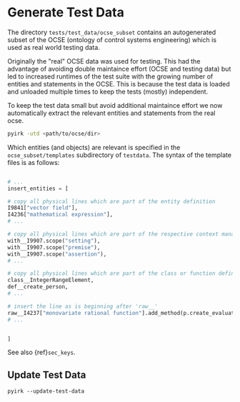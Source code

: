 # Generate Test Data

The directory `tests/test_data/ocse_subset` contains an autogenerated subset of the OCSE (ontology of control systems engineering) which is used as real world testing data.

Originally the "real" OCSE data was used for testing. This had the advantage of avoiding double maintaince effort (OCSE  and testing data) but led to increased runtimes of the test suite with the growing number of entities and statements in the OCSE. This is because the test data is loaded and unloaded multiple times to keep the tests (mostly) independent.

To keep the test data small but avoid additional maintaince effort we now automatically extract the relevant entities and statements from the real ocse.

```bash
pyirk -utd <path/to/ocse/dir>
```

Which entities (and objects) are relevant is specified in the `ocse_subset/templates` subdirectory of `testdata`. The syntax of the template files is as follows:

```python

# ...
insert_entities = [

# copy all physical lines which are part of the entity definition
I9841["vector field"],
I4236["mathematical expression"],
# ...

# copy all physical lines which are part of the respective context manager
with__I9907.scope("setting"),
with__I9907.scope("premise"),
with__I9907.scope("assertion"),
# ...

# copy all physical lines which are part of the class or function definition
class__IntegerRangeElement,
def__create_person,
# ...

# insert the line as is beginning after 'raw__'
raw__I4237["monovariate rational function"].add_method(p.create_evaluated_mapping, "_custom_call"),
# ...


]
```

See also {ref}`sec_keys`.


## Update Test Data

```
pyirk --update-test-data
```
